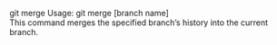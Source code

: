 git merge
Usage: git merge [branch name]  
This command merges the specified branch’s history into the current branch.